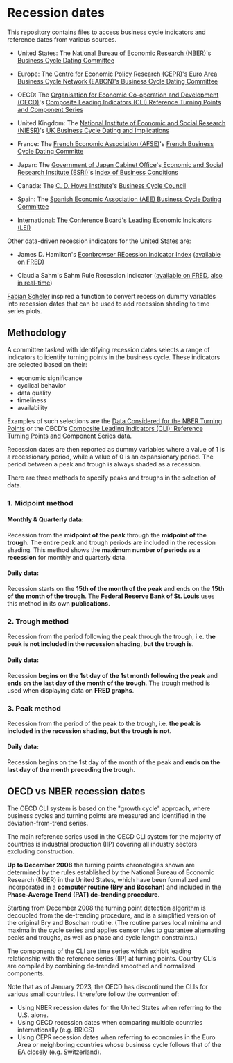 # Recession dates

This repository contains files to access business cycle indicators and reference dates from various sources. 

- United States: The [National Bureau of Economic Research (NBER)](https://www.nber.org/)'s [Business Cycle Dating Committee](https://www.nber.org/research/data/us-business-cycle-expansions-and-contractions)

- Europe: The [Centre for Economic Policy Research (CEPR)](https://cepr.org/)'s [Euro Area Business Cycle Network (EABCN)'s Business Cycle Dating Committee](https://eabcn.org/)

- OECD: The [Organisation for Economic Co-operation and Development (OECD)](https://www.oecd.org/)'s [Composite Leading Indicators (CLI) Reference Turning Points and Component Series](https://www.oecd.org/sdd/leading-indicators/oecdcompositeleadingindicatorsreferenceturningpointsandcomponentseries.htm)

- United Kingdom: The [National Institute of Economic and Social Research (NIESR)](https://www.niesr.ac.uk/)'s [UK Business Cycle Dating and Implications](https://www.niesr.ac.uk/publications/uk-business-cycle-dating-and-implications?type=letters-written-submissions)

- France: The [French Economic Association (AFSE)](https://www.afse.fr/en/)'s [French Business Cycle Dating Committe](https://www.afse.fr/fr/cycles-eco/english-version-500228)

- Japan: The [Government of Japan Cabinet Office](https://www.cao.go.jp/index-e.html)'s[ Economic and Social Research Institute (ESRI)](https://www.esri.cao.go.jp/index-e.html)'s [Index of Business Conditions](https://www.esri.cao.go.jp/en/stat/di/di-e.html)

- Canada: The [C. D. Howe Institute](https://www.cdhowe.org/)'s [Business Cycle Council](https://www.cdhowe.org/council/business-cycle-council)

- Spain: The [Spanish Economic Association (AEE)](http://asesec.org/en/)[ Business Cycle Dating Committee](http://www.asesec.org/CFCweb/index.php/en/)

- International: [The Conference Board](https://www.conference-board.org/us/)'s [Leading Economic Indicators (LEI)](https://data-central.conference-board.org/)

Other data-driven recession indicators for the United States are: 

- James D. Hamilton's [Econbrowser REcession Indicator Index](https://econbrowser.com/recession-index) ([available on FRED](https://fred.stlouisfed.org/series/JHGDPBRINDX))

- Claudia Sahm's Sahm Rule Recession Indicator ([available on FRED](https://fred.stlouisfed.org/series/SAHMCURRENT), [also in real-time](https://fred.stlouisfed.org/series/SAHMREALTIME))

[Fabian Scheler](https://rpubs.com/FSl/609471) inspired a function to convert recession dummy variables into recession dates that can be used to add recession shading to time series plots.


## Methodology

A committee tasked with identifying recession dates selects a range of indicators to identify turning points in the business cycle. These indicators are selected based on their: 
- economic significance
- cyclical behavior
- data quality
- timeliness
- availability

Examples of such selections are the [Data Considered for the NBER Turning Points](https://fredaccount.stlouisfed.org/public/dashboard/84408) or the OECD's [Composite Leading Indicators (CLI): Reference Turning Points and Component Series data](http://www.oecd.org/std/leading-indicators/oecdcompositeleadingindicatorsreferenceturningpointsandcomponentseries.htm).

Recession dates are then reported as dummy variables where a value of 1 is a recessionary period, while a value of 0 is an expansionary period. The period between a peak and trough is always shaded as a recession.

There are three methods to specify peaks and troughs in the selection of data.


### 1. Midpoint method
#### Monthly & Quarterly data: 
Recession from the **midpoint of the peak** through the **midpoint of the trough**. The entire peak and trough periods are included in the recession shading. This method shows the **maximum number of periods as a recession** for monthly and quarterly data.

#### Daily data: 
Recession starts on the **15th of the month of the peak** and ends on the **15th of the month of the trough**. The **Federal Reserve Bank of St. Louis** uses this method in its own **publications**.


### 2. Trough method
Recession from the period following the peak through the trough, i.e. **the peak is not included in the recession shading, but the trough is**.

#### Daily data:
Recession **begins on the 1st day of the 1st month following the peak** and **ends on the last day of the month of the trough**. The trough method is used when displaying data on **FRED graphs**.


### 3. Peak method
Recession from the period of the peak to the trough, i.e. **the peak is included in the recession shading, but the trough is not**.

#### Daily data: 
Recession begins on the 1st day of the month of the peak and **ends on the last day of the month preceding the trough**.


## OECD vs NBER recession dates

The OECD CLI system is based on the "growth cycle" approach, where business cycles and turning points are measured and identified in the deviation-from-trend series.

The main reference series used in the OECD CLI system for the majority of countries is industrial production (IIP) covering all industry sectors excluding construction.

**Up to December 2008** the turning points chronologies shown are determined by the rules established by the National Bureau of Economic Research (NBER) in the United States, which have been formalized and incorporated in a **computer routine (Bry and Boschan)** and included in the **Phase-Average Trend (PAT) de-trending procedure**.

Starting from December 2008 the turning point detection algorithm is decoupled from the de-trending procedure, and is a simplified version of the original Bry and Boschan routine. (The routine parses local minima and maxima in the cycle series and applies censor rules to guarantee alternating peaks and troughs, as well as phase and cycle length constraints.)

The components of the CLI are time series which exhibit leading relationship with the reference series (IIP) at turning points. Country CLIs are compiled by combining de-trended smoothed and normalized components.

Note that as of January 2023, the OECD has discontinued the CLIs for various small countries. I therefore follow the convention of: 

- Using NBER recession dates for the United States when referring to the U.S. alone.
- Using OECD recession dates when comparing multiple countries internationally (e.g. BRICS)
- Using CEPR recession dates when referring to economies in the Euro Area or neighboring countries whose business cycle follows that of the EA closely (e.g. Switzerland).
